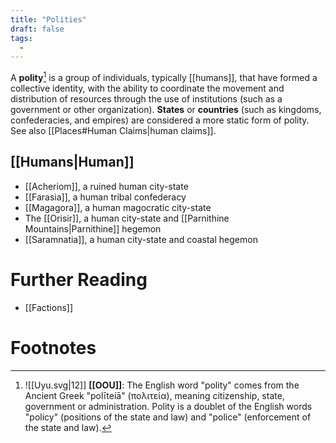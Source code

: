 ```yaml
---
title: "Polities"
draft: false
tags:
  - 
---
```


A **polity**[^pol] is a group of individuals, typically [[humans]], that have formed a collective identity, with the ability to coordinate the movement and distribution of resources through the use of institutions (such as a government or other organization). **States** or **countries** (such as kingdoms, confederacies, and empires) are considered a more static form of polity.  See also [[Places#Human Claims|human claims]].

## [[Humans|Human]]
- [[Acheriom]], a ruined human city-state
- [[Farasia]], a human tribal confederacy
- [[Magagora]], a human magocratic city-state 
- The [[Orisir]], a human city-state and [[Parnithine Mountains|Parnithine]] hegemon
- [[Saramnatia]], a human city-state and coastal hegemon

# Further Reading
- [[Factions]]

# Footnotes
[^pol]: ![[Uyu.svg|12]] **[[OOU]]**: The English word "polity" comes from the Ancient Greek "polīteíā" (πολιτεία), meaning citizenship, state, government or administration. Polity is a doublet of the English words "policy" (positions of the state and law) and "police" (enforcement of the state and law).